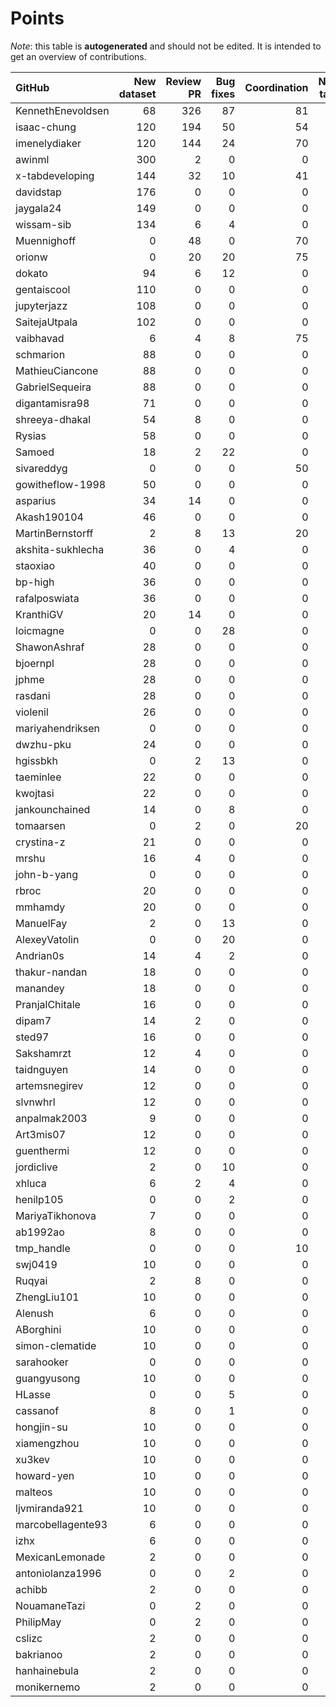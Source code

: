 # Points

_Note_: this table is **autogenerated** and should not be edited. It is intended to get an overview of contributions.

 | GitHub            |   New dataset |   Review PR |   Bug fixes |   Coordination |   New task |   Paper writing |   Dataset annotations |   Running Models |   Total |
|:------------------|--------------:|------------:|------------:|---------------:|-----------:|----------------:|----------------------:|-----------------:|--------:|
| KennethEnevoldsen |            68 |         326 |          87 |             81 |          0 |               0 |                    35 |                0 |     597 |
| isaac-chung       |           120 |         194 |          50 |             54 |          2 |              12 |                     1 |                0 |     433 |
| imenelydiaker     |           120 |         144 |          24 |             70 |          0 |               0 |                     0 |                0 |     358 |
| awinml            |           300 |           2 |           0 |              0 |          0 |               0 |                     0 |                0 |     302 |
| x-tabdeveloping   |           144 |          32 |          10 |             41 |         12 |               0 |                     0 |                0 |     239 |
| davidstap         |           176 |           0 |           0 |              0 |          0 |               0 |                     0 |                0 |     176 |
| jaygala24         |           149 |           0 |           0 |              0 |          0 |               0 |                     0 |                0 |     149 |
| wissam-sib        |           134 |           6 |           4 |              0 |          0 |               0 |                     0 |                0 |     144 |
| Muennighoff       |             0 |          48 |           0 |             70 |          0 |               0 |                     0 |               24 |     142 |
| orionw            |             0 |          20 |          20 |             75 |         10 |               0 |                     0 |                0 |     125 |
| dokato            |            94 |           6 |          12 |              0 |          0 |               0 |                     0 |                0 |     112 |
| gentaiscool       |           110 |           0 |           0 |              0 |          0 |               0 |                     0 |                0 |     110 |
| jupyterjazz       |           108 |           0 |           0 |              0 |          0 |               0 |                     0 |                0 |     108 |
| SaitejaUtpala     |           102 |           0 |           0 |              0 |          0 |               0 |                     0 |                0 |     102 |
| vaibhavad         |             6 |           4 |           8 |             75 |          0 |               0 |                     0 |                0 |      93 |
| schmarion         |            88 |           0 |           0 |              0 |          0 |               0 |                     0 |                0 |      88 |
| MathieuCiancone   |            88 |           0 |           0 |              0 |          0 |               0 |                     0 |                0 |      88 |
| GabrielSequeira   |            88 |           0 |           0 |              0 |          0 |               0 |                     0 |                0 |      88 |
| digantamisra98    |            71 |           0 |           0 |              0 |          0 |               0 |                     0 |                0 |      71 |
| shreeya-dhakal    |            54 |           8 |           0 |              0 |          0 |               0 |                     0 |                0 |      62 |
| Rysias            |            58 |           0 |           0 |              0 |          0 |               0 |                     0 |                0 |      58 |
| Samoed            |            18 |           2 |          22 |              0 |          0 |               0 |                     0 |                9 |      51 |
| sivareddyg        |             0 |           0 |           0 |             50 |          0 |               0 |                     0 |                0 |      50 |
| gowitheflow-1998  |            50 |           0 |           0 |              0 |          0 |               0 |                     0 |                0 |      50 |
| asparius          |            34 |          14 |           0 |              0 |          0 |               0 |                     0 |                0 |      48 |
| Akash190104       |            46 |           0 |           0 |              0 |          0 |               0 |                     0 |                0 |      46 |
| MartinBernstorff  |             2 |           8 |          13 |             20 |          0 |               0 |                     0 |                0 |      43 |
| akshita-sukhlecha |            36 |           0 |           4 |              0 |          0 |               0 |                     0 |                0 |      40 |
| staoxiao          |            40 |           0 |           0 |              0 |          0 |               0 |                     0 |                0 |      40 |
| bp-high           |            36 |           0 |           0 |              0 |          0 |               0 |                     0 |                0 |      36 |
| rafalposwiata     |            36 |           0 |           0 |              0 |          0 |               0 |                     0 |                0 |      36 |
| KranthiGV         |            20 |          14 |           0 |              0 |          0 |               0 |                     0 |                0 |      34 |
| loicmagne         |             0 |           0 |          28 |              0 |          0 |               0 |                     0 |                0 |      28 |
| ShawonAshraf      |            28 |           0 |           0 |              0 |          0 |               0 |                     0 |                0 |      28 |
| bjoernpl          |            28 |           0 |           0 |              0 |          0 |               0 |                     0 |                0 |      28 |
| jphme             |            28 |           0 |           0 |              0 |          0 |               0 |                     0 |                0 |      28 |
| rasdani           |            28 |           0 |           0 |              0 |          0 |               0 |                     0 |                0 |      28 |
| violenil          |            26 |           0 |           0 |              0 |          0 |               0 |                     0 |                0 |      26 |
| mariyahendriksen  |             0 |           0 |           0 |              0 |          0 |              24 |                     0 |                0 |      24 |
| dwzhu-pku         |            24 |           0 |           0 |              0 |          0 |               0 |                     0 |                0 |      24 |
| hgissbkh          |             0 |           2 |          13 |              0 |          5 |               3 |                     0 |                0 |      23 |
| taeminlee         |            22 |           0 |           0 |              0 |          0 |               0 |                     0 |                0 |      22 |
| kwojtasi          |            22 |           0 |           0 |              0 |          0 |               0 |                     0 |                0 |      22 |
| jankounchained    |            14 |           0 |           8 |              0 |          0 |               0 |                     0 |                0 |      22 |
| tomaarsen         |             0 |           2 |           0 |             20 |          0 |               0 |                     0 |                0 |      22 |
| crystina-z        |            21 |           0 |           0 |              0 |          0 |               0 |                     0 |                0 |      21 |
| mrshu             |            16 |           4 |           0 |              0 |          0 |               0 |                     1 |                0 |      21 |
| john-b-yang       |             0 |           0 |           0 |              0 |          0 |              20 |                     0 |                0 |      20 |
| rbroc             |            20 |           0 |           0 |              0 |          0 |               0 |                     0 |                0 |      20 |
| mmhamdy           |            20 |           0 |           0 |              0 |          0 |               0 |                     0 |                0 |      20 |
| ManuelFay         |             2 |           0 |          13 |              0 |          5 |               0 |                     0 |                0 |      20 |
| AlexeyVatolin     |             0 |           0 |          20 |              0 |          0 |               0 |                     0 |                0 |      20 |
| Andrian0s         |            14 |           4 |           2 |              0 |          0 |               0 |                     0 |                0 |      20 |
| thakur-nandan     |            18 |           0 |           0 |              0 |          0 |               0 |                     0 |                0 |      18 |
| manandey          |            18 |           0 |           0 |              0 |          0 |               0 |                     0 |                0 |      18 |
| PranjalChitale    |            16 |           0 |           0 |              0 |          0 |               0 |                     0 |                0 |      16 |
| dipam7            |            14 |           2 |           0 |              0 |          0 |               0 |                     0 |                0 |      16 |
| sted97            |            16 |           0 |           0 |              0 |          0 |               0 |                     0 |                0 |      16 |
| Sakshamrzt        |            12 |           4 |           0 |              0 |          0 |               0 |                     0 |                0 |      16 |
| taidnguyen        |            14 |           0 |           0 |              0 |          0 |               0 |                     0 |                0 |      14 |
| artemsnegirev     |            12 |           0 |           0 |              0 |          0 |               0 |                     2 |                0 |      14 |
| slvnwhrl          |            12 |           0 |           0 |              0 |          0 |               0 |                     0 |                0 |      12 |
| anpalmak2003      |             9 |           0 |           0 |              0 |          0 |               0 |                     3 |                0 |      12 |
| Art3mis07         |            12 |           0 |           0 |              0 |          0 |               0 |                     0 |                0 |      12 |
| guenthermi        |            12 |           0 |           0 |              0 |          0 |               0 |                     0 |                0 |      12 |
| jordiclive        |             2 |           0 |          10 |              0 |          0 |               0 |                     0 |                0 |      12 |
| xhluca            |             6 |           2 |           4 |              0 |          0 |               0 |                     0 |                0 |      12 |
| henilp105         |             0 |           0 |           2 |              0 |          0 |               0 |                     9 |                0 |      11 |
| MariyaTikhonova   |             7 |           0 |           0 |              0 |          0 |               0 |                     4 |                0 |      11 |
| ab1992ao          |             8 |           0 |           0 |              0 |          0 |               0 |                     3 |                0 |      11 |
| tmp_handle        |             0 |           0 |           0 |             10 |          0 |               0 |                     0 |                0 |      10 |
| swj0419           |            10 |           0 |           0 |              0 |          0 |               0 |                     0 |                0 |      10 |
| Ruqyai            |             2 |           8 |           0 |              0 |          0 |               0 |                     0 |                0 |      10 |
| ZhengLiu101       |            10 |           0 |           0 |              0 |          0 |               0 |                     0 |                0 |      10 |
| Alenush           |             6 |           0 |           0 |              0 |          0 |               0 |                     4 |                0 |      10 |
| ABorghini         |            10 |           0 |           0 |              0 |          0 |               0 |                     0 |                0 |      10 |
| simon-clematide   |            10 |           0 |           0 |              0 |          0 |               0 |                     0 |                0 |      10 |
| sarahooker        |             0 |           0 |           0 |              0 |          0 |              10 |                     0 |                0 |      10 |
| guangyusong       |            10 |           0 |           0 |              0 |          0 |               0 |                     0 |                0 |      10 |
| HLasse            |             0 |           0 |           5 |              0 |          0 |               0 |                     5 |                0 |      10 |
| cassanof          |             8 |           0 |           1 |              0 |          0 |               0 |                     0 |                1 |      10 |
| hongjin-su        |            10 |           0 |           0 |              0 |          0 |               0 |                     0 |                0 |      10 |
| xiamengzhou       |            10 |           0 |           0 |              0 |          0 |               0 |                     0 |                0 |      10 |
| xu3kev            |            10 |           0 |           0 |              0 |          0 |               0 |                     0 |                0 |      10 |
| howard-yen        |            10 |           0 |           0 |              0 |          0 |               0 |                     0 |                0 |      10 |
| malteos           |            10 |           0 |           0 |              0 |          0 |               0 |                     0 |                0 |      10 |
| ljvmiranda921     |            10 |           0 |           0 |              0 |          0 |               0 |                     0 |                0 |      10 |
| marcobellagente93 |             6 |           0 |           0 |              0 |          0 |               0 |                     0 |                0 |       6 |
| izhx              |             6 |           0 |           0 |              0 |          0 |               0 |                     0 |                0 |       6 |
| MexicanLemonade   |             2 |           0 |           0 |              0 |          0 |               0 |                     0 |                0 |       2 |
| antoniolanza1996  |             0 |           0 |           2 |              0 |          0 |               0 |                     0 |                0 |       2 |
| achibb            |             2 |           0 |           0 |              0 |          0 |               0 |                     0 |                0 |       2 |
| NouamaneTazi      |             0 |           2 |           0 |              0 |          0 |               0 |                     0 |                0 |       2 |
| PhilipMay         |             0 |           2 |           0 |              0 |          0 |               0 |                     0 |                0 |       2 |
| cslizc            |             2 |           0 |           0 |              0 |          0 |               0 |                     0 |                0 |       2 |
| bakrianoo         |             2 |           0 |           0 |              0 |          0 |               0 |                     0 |                0 |       2 |
| hanhainebula      |             2 |           0 |           0 |              0 |          0 |               0 |                     0 |                0 |       2 |
| monikernemo       |             2 |           0 |           0 |              0 |          0 |               0 |                     0 |                0 |       2 |